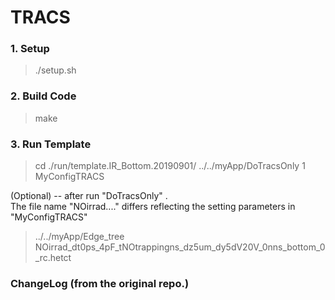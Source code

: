 # TRACS

### 1. Setup
> ./setup.sh

### 2. Build Code
> make

### 3. Run Template 
> cd ./run/template.IR_Bottom.20190901/
> ../../myApp/DoTracsOnly 1 MyConfigTRACS

(Optional) -- after run "DoTracsOnly" .   
The file name "NOirrad...." differs reflecting the setting parameters in "MyConfigTRACS"   

> ../../myApp/Edge_tree   NOirrad_dt0ps_4pF_tNOtrappingns_dz5um_dy5dV20V_0nns_bottom_0_rc.hetct


### ChangeLog (from the original repo.)

